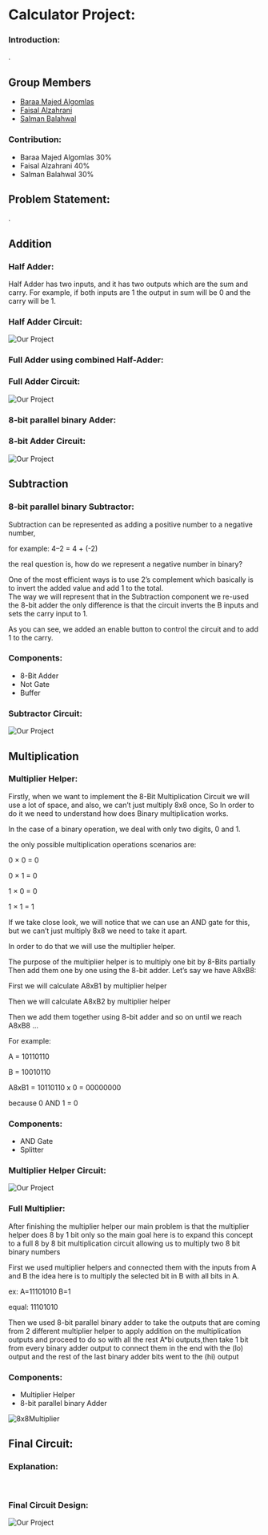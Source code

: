 # Calculator Project:

### Introduction:
.
## Group Members

- [Baraa Majed Algomlas](https://github.com/Techiewicky)
- [Faisal Alzahrani](https://github.com/fsalzhrane)
- [Salman Balahwal](https://github.com/SalmanBalahwal)


### Contribution:
- Baraa Majed Algomlas 30%
- Faisal Alzahrani 40%
- Salman Balahwal 30%


## Problem Statement:



.

## Addition

### Half Adder:
Half Adder has two inputs, and it has two outputs which are the sum and carry. For example, if both inputs are 1 the output in sum will be 0 and the carry will be 1.

### Half Adder Circuit:

![Our Project](Images/Half%20Adder.png)

### Full Adder using combined Half-Adder:


### Full Adder Circuit:

![Our Project](Images/Full%20Adder.png)

### 8-bit parallel binary Adder:



### 8-bit Adder Circuit:

![Our Project](Images/8-Bit%20Adder.png)

## Subtraction
### 8-bit parallel binary Subtractor:


Subtraction can be represented as adding a positive number to a negative number,

for example: 4–2 = 4 + (-2) 

the real question is, how do we represent a negative number in binary?

One of the most efficient ways is to use 2’s complement which basically is to invert the added value and add 1 to the total.  
The way we will represent that in the Subtraction component we re-used the 8-bit adder the only difference is that the circuit inverts the B inputs and sets the carry input to 1.

As you can see, we added an enable button to control the circuit and to add 1 to the carry.

### Components: 
- 8-Bit Adder
- Not Gate
- Buffer

### Subtractor Circuit:

![Our Project](Images/Subtractor.png)

## Multiplication
### Multiplier Helper:

Firstly, when we want to implement the 8-Bit Multiplication Circuit we will use a lot of space, and also, we can’t just multiply 8x8 once, So In order to do it we need to understand how does Binary multiplication works.

In the case of a binary operation, we deal with only two digits, 0 and 1.

the only possible multiplication operations scenarios are:

0 × 0 = 0

0 × 1 = 0

1 × 0 = 0

1 × 1 = 1

If we take close look, we will notice that we can use an AND gate for this, 
but we can’t just multiply 8x8 we need to take it apart.

In order to do that we will use the multiplier helper.

The purpose of the multiplier helper is to multiply one bit by 8-Bits partially Then add them one by one using the 8-bit adder.
Let’s say we have A8xB8:

First we will calculate A8xB1 by multiplier helper

Then we will calculate A8xB2 by multiplier helper 

Then we add them together using 8-bit adder and so on until we reach A8xB8 … 

For example: 

A = 10110110

B = 10010110

A8xB1 = 10110110 x 0 = 00000000

because 0 AND 1 = 0

### Components: 
- AND Gate
- Splitter
### Multiplier Helper Circuit:

![Our Project](Images/Multiplier%20helper.png)

### Full Multiplier:

After finishing the multiplier helper our main problem is that the multiplier helper does 8 by 1 bit only so the main goal here is to expand this concept to a full 8
by 8 bit multiplication circuit allowing us to multiply two 8 bit binary numbers


First we used multiplier helpers and connected them with the inputs from A and B the idea here is to multiply the selected bit in B with all bits in A.

ex: A=11101010 B=1  

equal: 11101010

Then we used 8-bit parallel binary adder to take the outputs that are coming from 2 different multiplier helper to apply addition on the multiplication outputs and
proceed to do so with all the rest A*bi outputs,then
take 1 bit from every binary adder output to connect them in the end with the (lo) output and the rest of the last binary adder bits went to the (hi) output


### Components:
- Multiplier Helper
- 8-bit parallel binary Adder


![8x8Multiplier](Images/Full%20Multiplier.png)

## Final Circuit:
### Explanation:

<br>

### Final Circuit Design:

![Our Project](Images/Full%20project.png)
